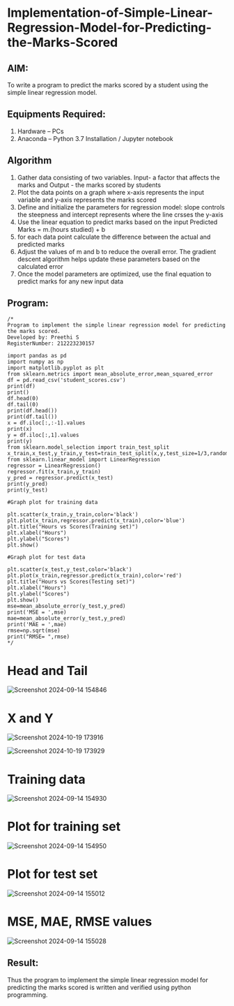 # Implementation-of-Simple-Linear-Regression-Model-for-Predicting-the-Marks-Scored

## AIM:
To write a program to predict the marks scored by a student using the simple linear regression model.

## Equipments Required:
1. Hardware – PCs
2. Anaconda – Python 3.7 Installation / Jupyter notebook

## Algorithm
1. Gather data consisting of two variables. Input- a factor that affects the marks and Output - the marks scored by students
2. Plot the data points on a graph where x-axis represents the input variable and y-axis represents the marks scored
3. Define and initialize the parameters for regression model: slope  controls the steepness and intercept represents where the line crsses the y-axis
4. Use the linear equation to predict marks based on the input
   Predicted Marks = m.(hours studied) + b
5. for each data point calculate the difference between the actual and predicted marks
6. Adjust the values of m and b to reduce the overall error. The gradient descent algorithm helps update these parameters based on the calculated error
7. Once the model parameters are optimized, use the final equation to predict marks for any new input data
   
## Program:
```
/*
Program to implement the simple linear regression model for predicting the marks scored.
Developed by: Preethi S
RegisterNumber: 212223230157

import pandas as pd
import numpy as np
import matplotlib.pyplot as plt
from sklearn.metrics import mean_absolute_error,mean_squared_error
df = pd.read_csv('student_scores.csv')
print(df)
print()
df.head(0)
df.tail(0)
print(df.head())
print(df.tail())
x = df.iloc[:,:-1].values
print(x)
y = df.iloc[:,1].values
print(y)
from sklearn.model_selection import train_test_split
x_train,x_test,y_train,y_test=train_test_split(x,y,test_size=1/3,random_state=0)
from sklearn.linear_model import LinearRegression
regressor = LinearRegression()
regressor.fit(x_train,y_train)
y_pred = regressor.predict(x_test)
print(y_pred)
print(y_test)

#Graph plot for training data

plt.scatter(x_train,y_train,color='black')
plt.plot(x_train,regressor.predict(x_train),color='blue')
plt.title("Hours vs Scores(Training set)")
plt.xlabel("Hours")
plt.ylabel("Scores")
plt.show()

#Graph plot for test data

plt.scatter(x_test,y_test,color='black')
plt.plot(x_train,regressor.predict(x_train),color='red')
plt.title("Hours vs Scores(Testing set)")
plt.xlabel("Hours")
plt.ylabel("Scores")
plt.show()
mse=mean_absolute_error(y_test,y_pred)
print('MSE = ',mse)
mae=mean_absolute_error(y_test,y_pred)
print('MAE = ',mae)
rmse=np.sqrt(mse)
print("RMSE= ",rmse) 
*/
```

# Head and Tail
![Screenshot 2024-09-14 154846](https://github.com/user-attachments/assets/a9f319a1-c104-4c7f-aead-232905744783)
# X and Y
![Screenshot 2024-10-19 173916](https://github.com/user-attachments/assets/0b027f04-0a68-4934-92ab-a00e141f204a)

![Screenshot 2024-10-19 173929](https://github.com/user-attachments/assets/eb01b2e1-f76d-49f7-80e4-2c3462f4c11a)
# Training data
![Screenshot 2024-09-14 154930](https://github.com/user-attachments/assets/608786a8-45c5-4bf4-b022-9a34d9bde8f1)

# Plot for training set
![Screenshot 2024-09-14 154950](https://github.com/user-attachments/assets/5c5ae456-cdd0-4536-baec-20b0008bbfa6)

# Plot for test set
![Screenshot 2024-09-14 155012](https://github.com/user-attachments/assets/af3f6b1b-7bfd-4f6d-b6d3-f09a9e5528c8)

# MSE, MAE, RMSE values
![Screenshot 2024-09-14 155028](https://github.com/user-attachments/assets/807200e9-440c-4453-af3f-285d292451b9)

## Result:
Thus the program to implement the simple linear regression model for predicting the marks scored is written and verified using python programming.
